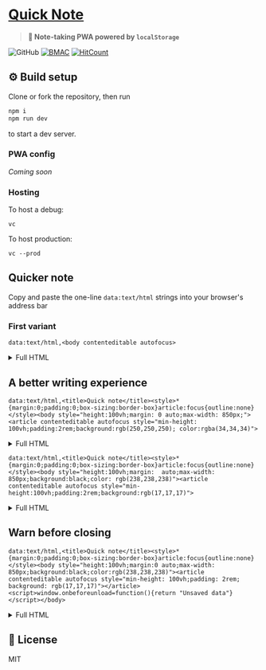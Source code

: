 # [Quick Note](https://quicknote.now.sh/)

> **📝 Note-taking PWA powered by `localStorage`**

![GitHub](https://img.shields.io/github/license/ninest/quick-note?style=flat-square)
[![BMAC](https://img.shields.io/badge/Donate-Buy%20Me%20A%20Coffee-orange.svg?style=flat-square)](https://www.buymeacoffee.com/ninest)
[![HitCount](http://hits.dwyl.com/quick-note/NextBusSG.svg)](http://hits.dwyl.com/quick-note/NextBusSG)

## ⚙️ Build setup

Clone or fork the repository, then run

```bash
npm i
npm run dev
```

to start a dev server.

### PWA config

_Coming soon_

### Hosting

To host a debug:

```
vc
```

To host production:

```
vc --prod
```

## Quicker note

Copy and paste the one-line `data:text/html` strings into your browser's address bar

### First variant

```
data:text/html,<body contenteditable autofocus>
```

<details>
<summary>Full HTML</summary>

```html
<body contenteditable autofocus></body>
```

</details>

## A better writing experience

```
data:text/html,<title>Quick note</title><style>*{margin:0;padding:0;box-sizing:border-box}article:focus{outline:none}</style><body style="height:100vh;margin: 0 auto;max-width: 850px;"><article contenteditable autofocus style="min-height: 100vh;padding:2rem;background:rgb(250,250,250); color:rgba(34,34,34)">
```

<details>
<summary>Full HTML</summary>

```html
<title>Quick note</title>
<style>
  * {
    margin: 0;
    padding: 0;
    box-sizing: border-box;
  }
  article:focus {
    outline: none;
  }
</style>
<body style="height: 100vh;margin: 0 auto;max-width: 850px;">
  <article
    contenteditable
    autofocus
    style="min-height: 100vh;padding: 2rem; background: rgb(250,250,250); color: rgba(34,34,34)"
  ></article>
</body>
```

</details>

```
data:text/html,<title>Quick note</title><style>*{margin:0;padding:0;box-sizing:border-box}article:focus{outline:none}</style><body style="height:100vh;margin:  auto;max-width: 850px;background:black;color: rgb(238,238,238)"><article contenteditable autofocus style="min-height:100vh;padding:2rem;background:rgb(17,17,17)">
```

<details>

<summary> Full HTML</summary>

## The dark side

```html
<title>Quick note</title>
<style>
  * {
    margin: 0;
    padding: 0;
    box-sizing: border-box;
  }
  article:focus {
    outline: none;
  }
</style>
<body
  style="height: 100vh;margin: 0 auto;max-width: 850px; background: black; color: rgb(238,238,238)"
>
  <article
    contenteditable
    autofocus
    style="min-height: 100vh;padding: 2rem; background: rgb(17,17,17)"
  ></article>
</body>
```

</details>

## Warn before closing

```
data:text/html,<title>Quick note</title><style>*{margin:0;padding:0;box-sizing:border-box}article:focus{outline:none}</style><body style="height:100vh;margin:0 auto;max-width: 850px;background:black;color:rgb(238,238,238)"><article contenteditable autofocus style="min-height: 100vh;padding: 2rem; background: rgb(17,17,17)"></article><script>window.onbeforeunload=function(){return "Unsaved data"}</script></body>
```

<details>

<summary>Full HTML</summary>

```html
<title>Quick note</title>
<style>
  * {
    margin: 0;
    padding: 0;
    box-sizing: border-box;
  }
  article:focus {
    outline: none;
  }
</style>
<body
  style="height: 100vh;margin: 0 auto;max-width: 850px; background: black; color: rgb(238,238,238)"
>
  <article
    contenteditable
    autofocus
    style="min-height: 100vh;padding: 2rem; background: rgb(17,17,17)"
  ></article>
  <script>
    window.onbeforeunload = function () {
      return "Unsaved data";
    };
  </script>
</body>
```

</details>

## 📜 License

MIT
